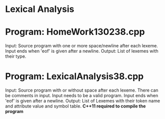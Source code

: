# Lexical Analysis

# Program: HomeWork130238.cpp
Input: Source program with one or more space/newline after each lexeme. Input ends when 'eof' is given after a newline.
Output: List of lexemes with their type.

# Program: LexicalAnalysis38.cpp
Input: Source program with or without space after each lexeme. There can be comments in input. Input needs to be a valid program. Input ends when 'eof' is given after a newline.
Output: List of Lexemes with their token name and attribute value and symbol table.
**C++11 required to compile the program**
